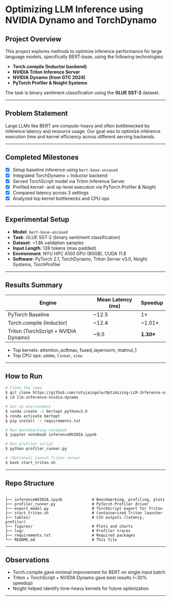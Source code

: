 # Optimizing LLM Inference using NVIDIA Dynamo and TorchDynamo

## Project Overview
This project explores methods to optimize inference performance for large language models, specifically BERT-base, using the following technologies:

- **Torch.compile (Inductor backend)**
- **NVIDIA Triton Inference Server**
- **NVIDIA Dynamo (from GTC 2024)**
- **PyTorch Profiler & Nsight Systems**

The task is binary sentiment classification using the **GLUE SST-2** dataset.

---

##  Problem Statement
Large LLMs like BERT are compute-heavy and often bottlenecked by inference latency and resource usage. Our goal was to optimize inference execution time and kernel efficiency across different serving backends.

---

##  Completed Milestones

- [x] Setup baseline inference using `bert-base-uncased`
- [x] Integrated TorchDynamo + Inductor backend
- [x] Served TorchScript model via Triton Inference Server
- [x] Profiled kernel- and op-level execution via PyTorch Profiler & Nsight
- [x] Compared latency across 3 settings
- [x] Analyzed top kernel bottlenecks and CPU ops

---

## Experimental Setup

- **Model**: `bert-base-uncased`
- **Task**: GLUE SST-2 (binary sentiment classification)
- **Dataset**: ~1.8k validation samples
- **Input Length**: 128 tokens (max padded)
- **Environment**: NYU HPC A100 GPU (80GB), CUDA 11.8
- **Software**: PyTorch 2.1, TorchDynamo, Triton Server v3.0, Nsight Systems, TorchProfiler

---

##  Results Summary

| Engine | Mean Latency (ms) | Speedup |
|--------|-------------------|---------|
| PyTorch Baseline | ~12.5 | 1× |
| Torch.compile (Inductor) | ~12.4 | ~1.01× |
| Triton (TorchScript + NVIDIA Dynamo) | ~9.5 | **1.30×** |

- Top kernels: attention_softmax, fused_layernorm, matmul_1
- Top CPU ops: `addmm`, `linear`, `view`

---

##  How to Run

```bash
# Clone the repo
$ git clone https://github.com/rutujaingole/Optimizing-LLM-Inference-using-NVIDIA-Dynamo-and-TorchDynamo.git
$ cd llm-inference-nvidia-dynamo

# Set up environment
$ conda create -n bertopt python=3.9
$ conda activate bertopt
$ pip install -r requirements.txt

# Run benchmarking notebook
$ jupyter notebook inferenceNVIDIA.ipynb

# Run profiler script
$ python profiler_runner.py

# (Optional) Launch Triton server
$ bash start_triton.sh
```

---

##  Repo Structure

```
.
├── inferenceNVIDIA.ipynb             # Benchmarking, profiling, plots
├── profiler_runner.py                # PyTorch Profiler driver
├── export_model.py                   # TorchScript export for Triton
├── start_triton.sh                   # Containerized Triton launcher
├── tables/                           # CSV outputs (latency, profiler)
├── figures/                          # Plots and charts
├── log/                              # Profiler traces
├── requirements.txt                  # Required packages
└── README.md                         # This file
```

---

##  Observations

- Torch.compile gave minimal improvement for BERT on single input batch
- Triton + TorchScript + NVIDIA Dynamo gave best results (~30% speedup)
- Nsight helped identify time-heavy kernels for future optimization

---
